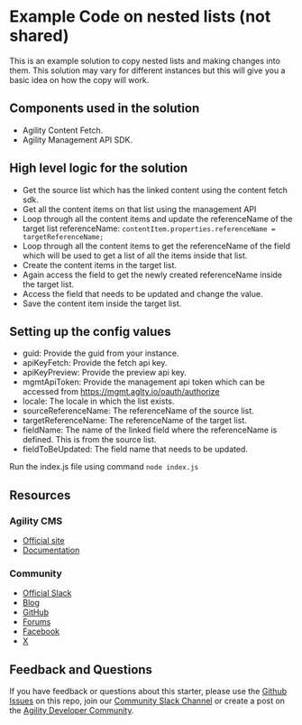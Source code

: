 # Example Code on nested lists (not shared)
This is an example solution to copy nested lists and making changes into them. This solution may vary for different instances but this will give you a basic idea on how the copy will work.

## Components used in the solution

- Agility Content Fetch.
- Agility Management API SDK.

## High level logic for the solution
- Get the source list which has the linked content using the content fetch sdk.
- Get all the content items on that list using the management API
- Loop through all the content items and update the referenceName of the target list referenceName: ```contentItem.properties.referenceName = targetReferenceName;```
- Loop through all the content items to get the referenceName of the field which will be used to get a list of all the items inside that list.
- Create the content items in the target list.
- Again access the field to get the newly created referenceName inside the target list.
- Access the field that needs to be updated and change the value.
- Save the content item inside the target list.

## Setting up the config values
- guid: Provide the guid from your instance.
- apiKeyFetch: Provide the fetch api key.
- apiKeyPreview: Provide the preview api key.
- mgmtApiToken: Provide the management api token which can be accessed from https://mgmt.aglty.io/oauth/authorize
- locale: The locale in which the list exists.
- sourceReferenceName: The referenceName of the source list.
- targetReferenceName: The referenceName of the target list.
- fieldName: The name of the linked field where the referenceName is defined. This is from the source list.
- fieldToBeUpdated: The field name that needs to be updated.

Run the index.js file using command ```node index.js```



## Resources

### Agility CMS

- [Official site](https://agilitycms.com)
- [Documentation](https://help.agilitycms.com/hc/en-us)


### Community

- [Official Slack](https://join.slack.com/t/agilitycommunity/shared_invite/enQtNzI2NDc3MzU4Njc2LWI2OTNjZTI3ZGY1NWRiNTYzNmEyNmI0MGZlZTRkYzI3NmRjNzkxYmI5YTZjNTg2ZTk4NGUzNjg5NzY3OWViZGI)
- [Blog](https://agilitycms.com/resources/posts)
- [GitHub](https://github.com/agility)
- [Forums](https://help.agilitycms.com/hc/en-us/community/topics)
- [Facebook](https://www.facebook.com/AgilityCMS/)
- [X](https://x.com/AgilityCMS)

## Feedback and Questions

If you have feedback or questions about this starter, please use the [Github Issues](https://github.com/agility/agility-copy-nested-lists/issues) on this repo, join our [Community Slack Channel](https://join.slack.com/t/agilitycommunity/shared_invite/enQtNzI2NDc3MzU4Njc2LWI2OTNjZTI3ZGY1NWRiNTYzNmEyNmI0MGZlZTRkYzI3NmRjNzkxYmI5YTZjNTg2ZTk4NGUzNjg5NzY3OWViZGI) or create a post on the [Agility Developer Community](https://help.agilitycms.com/hc/en-us/community/topics).